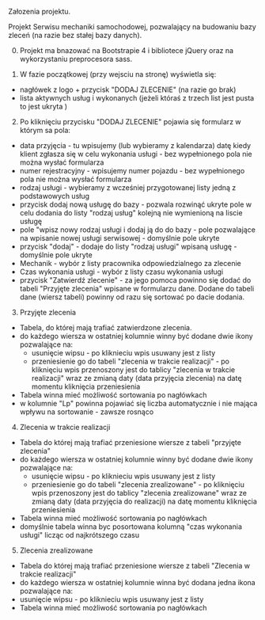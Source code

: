 Załozenia projektu.

Projekt Serwisu mechaniki samochodowej, pozwalający na budowaniu bazy zleceń (na razie bez stałej bazy danych).

0. Projekt ma bnazować na Bootstrapie 4 i bibliotece jQuery oraz na wykorzystaniu preprocesora sass.

1. W fazie początkowej (przy wejsciu na stronę) wyświetla się:
- nagłówek z logo + przycisk "DODAJ ZLECENIE" (na razie go brak)
- lista aktywnych usług i wykonanych (jeżeli któraś z trzech list jest pusta to jest ukryta )

2. Po kliknięciu przycisku "DODAJ ZLECENIE" pojawia się formularz w którym sa pola:
- data przyjęcia - tu wpisujemy (lub wybieramy z kalendarza) datę kiedy klient zgłasza się w celu wykonania usługi - bez wypełnionego pola nie można wysłać formularza
- numer rejestracyjny - wpisujemy numer pojazdu - bez wypełnionego pola nie można wysłać formularza
- rodzaj usługi - wybieramy z wcześniej przygotowanej listy jedną z podstawowych usług
- przycisk dodaj nową usługę do bazy - pozwala rozwinąć ukryte pole w celu dodania do listy "rodzaj usług" kolejną nie wymienioną na liscie usługę 
- pole "wpisz nowy rodzaj usługi i dodaj ją do do bazy - pole pozwalające na wpisanie nowej usługi serwisowej - domyślnie pole ukryte
- przycisk "dodaj" - dodaje do listy "rodzaj usługi" wpisaną usługę - domyślnie pole ukryte
- Mechanik - wybór z listy pracownika odpowiedzialnego za zlecenie
- Czas wykonania usługi - wybór z listy czasu wykonania usługi
- przycisk "Zatwierdź zlecenie" - za jego pomoca powinno się dodać do tabeli "Przyjęte zlecenia" wpisane w formularzu dane. Dodane do tabeli dane (wiersz tabeli) powinny od razu się sortować po dacie dodania.

3. Przyjęte zlecenia
- Tabela, do której mają trafiać zatwierdzone zlecenia. 
- do każdego wiersza w ostatniej kolumnie winny być dodane dwie ikony pozwalające na:
    - usunięcie wipsu - po kliknieciu wpis usuwany jest z listy
    - przeniesienie go do tabeli "zlecenia w trakcie realizacji" - po kliknięciu wpis przenoszony jest do tablicy "zlecenia w trakcie realizacji" wraz ze zmianą daty (data przyjęcia zlecenia) na datę momentu kliknięcia przeniesienia 
- Tabela winna mieć możliwość sortowania po nagłówkach
- w kolumnie "Lp" powinna pojawiać się liczba automatycznie i nie mająca wpływu na sortowanie - zawsze rosnąco

4. Zlecenia w trakcie realizacji
- Tabela do której mają trafiać przeniesione wiersze z tabeli "przyjęte zlecenia"
- do każdego wiersza w ostatniej kolumnie winny być dodane dwie ikony pozwalające na:
    - usunięcie wipsu - po kliknieciu wpis usuwany jest z listy
    - przeniesienie go do tabeli "zlecenia zrealizowane" - po kliknięciu wpis przenoszony jest do tablicy "zlecenia zrealizowane" wraz ze zmianą daty (data przyjęcia do realizacji) na datę momentu kliknięcia przeniesienia 
- Tabela winna mieć możliwość sortowania po nagłówkach
- domyślnie tabela winna byc posortowana kolumną "czas wykonania usługi" licząc od najkrótszego czasu

5. Zlecenia zrealizowane
- Tabela do której mają trafiać przeniesione wiersze z tabeli "Zlecenia w trakcie realizacji"
- do każdego wiersza w ostatniej kolumnie winna być dodana jedna ikona pozwalające na:
- usunięcie wipsu - po kliknieciu wpis usuwany jest z listy
- Tabela winna mieć możliwość sortowania po nagłówkach


